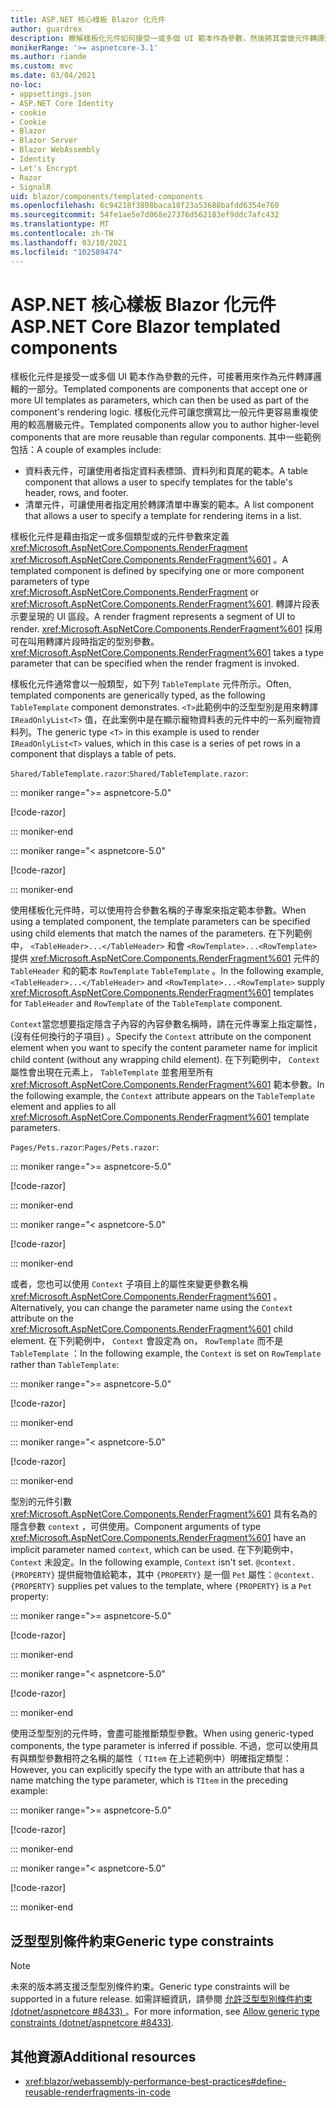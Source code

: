 ```yaml
---
title: ASP.NET 核心樣板 Blazor 化元件
author: guardrex
description: 瞭解樣板化元件如何接受一或多個 UI 範本作為參數，然後將其當做元件轉譯邏輯的一部分來使用。
monikerRange: '>= aspnetcore-3.1'
ms.author: riande
ms.custom: mvc
ms.date: 03/04/2021
no-loc:
- appsettings.json
- ASP.NET Core Identity
- cookie
- Cookie
- Blazor
- Blazor Server
- Blazor WebAssembly
- Identity
- Let's Encrypt
- Razor
- SignalR
uid: blazor/components/templated-components
ms.openlocfilehash: 6c94218f3808baca18f23a53688bafdd6354e760
ms.sourcegitcommit: 54fe1ae5e7d068e27376d562183ef9ddc7afc432
ms.translationtype: MT
ms.contentlocale: zh-TW
ms.lasthandoff: 03/10/2021
ms.locfileid: "102589474"
---
```

# <a name="aspnet-core-blazor-templated-components"></a><span data-ttu-id="0e271-103">ASP.NET 核心樣板 Blazor 化元件</span><span class="sxs-lookup"><span data-stu-id="0e271-103">ASP.NET Core Blazor templated components</span></span>

<span data-ttu-id="0e271-104">樣板化元件是接受一或多個 UI 範本作為參數的元件，可接著用來作為元件轉譯邏輯的一部分。</span><span class="sxs-lookup"><span data-stu-id="0e271-104">Templated components are components that accept one or more UI templates as parameters, which can then be used as part of the component's rendering logic.</span></span> <span data-ttu-id="0e271-105">樣板化元件可讓您撰寫比一般元件更容易重複使用的較高層級元件。</span><span class="sxs-lookup"><span data-stu-id="0e271-105">Templated components allow you to author higher-level components that are more reusable than regular components.</span></span> <span data-ttu-id="0e271-106">其中一些範例包括：</span><span class="sxs-lookup"><span data-stu-id="0e271-106">A couple of examples include:</span></span>

* <span data-ttu-id="0e271-107">資料表元件，可讓使用者指定資料表標頭、資料列和頁尾的範本。</span><span class="sxs-lookup"><span data-stu-id="0e271-107">A table component that allows a user to specify templates for the table's header, rows, and footer.</span></span>
* <span data-ttu-id="0e271-108">清單元件，可讓使用者指定用於轉譯清單中專案的範本。</span><span class="sxs-lookup"><span data-stu-id="0e271-108">A list component that allows a user to specify a template for rendering items in a list.</span></span>

<span data-ttu-id="0e271-109">樣板化元件是藉由指定一或多個類型或的元件參數來定義 <xref:Microsoft.AspNetCore.Components.RenderFragment> <xref:Microsoft.AspNetCore.Components.RenderFragment%601> 。</span><span class="sxs-lookup"><span data-stu-id="0e271-109">A templated component is defined by specifying one or more component parameters of type <xref:Microsoft.AspNetCore.Components.RenderFragment> or <xref:Microsoft.AspNetCore.Components.RenderFragment%601>.</span></span> <span data-ttu-id="0e271-110">轉譯片段表示要呈現的 UI 區段。</span><span class="sxs-lookup"><span data-stu-id="0e271-110">A render fragment represents a segment of UI to render.</span></span> <span data-ttu-id="0e271-111"><xref:Microsoft.AspNetCore.Components.RenderFragment%601> 採用可在叫用轉譯片段時指定的型別參數。</span><span class="sxs-lookup"><span data-stu-id="0e271-111"><xref:Microsoft.AspNetCore.Components.RenderFragment%601> takes a type parameter that can be specified when the render fragment is invoked.</span></span>

<span data-ttu-id="0e271-112">樣板化元件通常會以一般類型，如下列 `TableTemplate` 元件所示。</span><span class="sxs-lookup"><span data-stu-id="0e271-112">Often, templated components are generically typed, as the following `TableTemplate` component demonstrates.</span></span> <span data-ttu-id="0e271-113">`<T>`此範例中的泛型型別是用來轉譯 `IReadOnlyList<T>` 值，在此案例中是在顯示寵物資料表的元件中的一系列寵物資料列。</span><span class="sxs-lookup"><span data-stu-id="0e271-113">The generic type `<T>` in this example is used to render `IReadOnlyList<T>` values, which in this case is a series of pet rows in a component that displays a table of pets.</span></span>

<span data-ttu-id="0e271-114">`Shared/TableTemplate.razor`:</span><span class="sxs-lookup"><span data-stu-id="0e271-114">`Shared/TableTemplate.razor`:</span></span>

::: moniker range=">= aspnetcore-5.0"

[!code-razor[](~/blazor/common/samples/5.x/BlazorSample_WebAssembly/Shared/templated-components/TableTemplate.razor)]

::: moniker-end

::: moniker range="< aspnetcore-5.0"

[!code-razor[](~/blazor/common/samples/3.x/BlazorSample_WebAssembly/Shared/templated-components/TableTemplate.razor)]

::: moniker-end

<span data-ttu-id="0e271-115">使用樣板化元件時，可以使用符合參數名稱的子專案來指定範本參數。</span><span class="sxs-lookup"><span data-stu-id="0e271-115">When using a templated component, the template parameters can be specified using child elements that match the names of the parameters.</span></span> <span data-ttu-id="0e271-116">在下列範例中， `<TableHeader>...</TableHeader>` 和會 `<RowTemplate>...<RowTemplate>` 提供 <xref:Microsoft.AspNetCore.Components.RenderFragment%601> 元件的 `TableHeader` 和的範本 `RowTemplate` `TableTemplate` 。</span><span class="sxs-lookup"><span data-stu-id="0e271-116">In the following example, `<TableHeader>...</TableHeader>` and `<RowTemplate>...<RowTemplate>` supply <xref:Microsoft.AspNetCore.Components.RenderFragment%601> templates for `TableHeader` and `RowTemplate` of the `TableTemplate` component.</span></span>

<span data-ttu-id="0e271-117">`Context`當您想要指定隱含子內容的內容參數名稱時，請在元件專案上指定屬性， (沒有任何換行的子項目) 。</span><span class="sxs-lookup"><span data-stu-id="0e271-117">Specify the `Context` attribute on the component element when you want to specify the content parameter name for implicit child content (without any wrapping child element).</span></span> <span data-ttu-id="0e271-118">在下列範例中， `Context` 屬性會出現在元素上， `TableTemplate` 並套用至所有 <xref:Microsoft.AspNetCore.Components.RenderFragment%601> 範本參數。</span><span class="sxs-lookup"><span data-stu-id="0e271-118">In the following example, the `Context` attribute appears on the `TableTemplate` element and applies to all <xref:Microsoft.AspNetCore.Components.RenderFragment%601> template parameters.</span></span>

<span data-ttu-id="0e271-119">`Pages/Pets.razor`:</span><span class="sxs-lookup"><span data-stu-id="0e271-119">`Pages/Pets.razor`:</span></span>

::: moniker range=">= aspnetcore-5.0"

[!code-razor[](~/blazor/common/samples/5.x/BlazorSample_WebAssembly/Pages/templated-components/Pets1.razor)]

::: moniker-end

::: moniker range="< aspnetcore-5.0"

[!code-razor[](~/blazor/common/samples/5.x/BlazorSample_WebAssembly/Pages/templated-components/Pets1.razor)]

::: moniker-end

<span data-ttu-id="0e271-120">或者，您也可以使用 `Context` 子項目上的屬性來變更參數名稱 <xref:Microsoft.AspNetCore.Components.RenderFragment%601> 。</span><span class="sxs-lookup"><span data-stu-id="0e271-120">Alternatively, you can change the parameter name using the `Context` attribute on the <xref:Microsoft.AspNetCore.Components.RenderFragment%601> child element.</span></span> <span data-ttu-id="0e271-121">在下列範例中， `Context` 會設定為 on， `RowTemplate` 而不是 `TableTemplate` ：</span><span class="sxs-lookup"><span data-stu-id="0e271-121">In the following example, the `Context` is set on `RowTemplate` rather than `TableTemplate`:</span></span>

::: moniker range=">= aspnetcore-5.0"

[!code-razor[](~/blazor/common/samples/5.x/BlazorSample_WebAssembly/Pages/templated-components/Pets2.razor?name=snippet&highlight=6)]

::: moniker-end

::: moniker range="< aspnetcore-5.0"

[!code-razor[](~/blazor/common/samples/5.x/BlazorSample_WebAssembly/Pages/templated-components/Pets2.razor?name=snippet&highlight=6)]

::: moniker-end

<span data-ttu-id="0e271-122">型別的元件引數 <xref:Microsoft.AspNetCore.Components.RenderFragment%601> 具有名為的隱含參數 `context` ，可供使用。</span><span class="sxs-lookup"><span data-stu-id="0e271-122">Component arguments of type <xref:Microsoft.AspNetCore.Components.RenderFragment%601> have an implicit parameter named `context`, which can be used.</span></span> <span data-ttu-id="0e271-123">在下列範例中， `Context` 未設定。</span><span class="sxs-lookup"><span data-stu-id="0e271-123">In the following example, `Context` isn't set.</span></span> <span data-ttu-id="0e271-124">`@context.{PROPERTY}` 提供寵物值給範本，其中 `{PROPERTY}` 是一個 `Pet` 屬性：</span><span class="sxs-lookup"><span data-stu-id="0e271-124">`@context.{PROPERTY}` supplies pet values to the template, where `{PROPERTY}` is a `Pet` property:</span></span>

::: moniker range=">= aspnetcore-5.0"

[!code-razor[](~/blazor/common/samples/5.x/BlazorSample_WebAssembly/Pages/templated-components/Pets3.razor?name=snippet&highlight=7-8)]

::: moniker-end

::: moniker range="< aspnetcore-5.0"

[!code-razor[](~/blazor/common/samples/5.x/BlazorSample_WebAssembly/Pages/templated-components/Pets3.razor?name=snippet&highlight=7-8)]

::: moniker-end

<span data-ttu-id="0e271-125">使用泛型型別的元件時，會盡可能推斷類型參數。</span><span class="sxs-lookup"><span data-stu-id="0e271-125">When using generic-typed components, the type parameter is inferred if possible.</span></span> <span data-ttu-id="0e271-126">不過，您可以使用具有與類型參數相符之名稱的屬性（ `TItem` 在上述範例中）明確指定類型：</span><span class="sxs-lookup"><span data-stu-id="0e271-126">However, you can explicitly specify the type with an attribute that has a name matching the type parameter, which is `TItem` in the preceding example:</span></span>

::: moniker range=">= aspnetcore-5.0"

[!code-razor[](~/blazor/common/samples/5.x/BlazorSample_WebAssembly/Pages/templated-components/Pets4.razor?name=snippet&highlight=1)]

::: moniker-end

::: moniker range="< aspnetcore-5.0"

[!code-razor[](~/blazor/common/samples/5.x/BlazorSample_WebAssembly/Pages/templated-components/Pets4.razor?name=snippet&highlight=1)]

::: moniker-end

## <a name="generic-type-constraints"></a><span data-ttu-id="0e271-127">泛型型別條件約束</span><span class="sxs-lookup"><span data-stu-id="0e271-127">Generic type constraints</span></span>

> [!NOTE]
> <span data-ttu-id="0e271-128">未來的版本將支援泛型型別條件約束。</span><span class="sxs-lookup"><span data-stu-id="0e271-128">Generic type constraints will be supported in a future release.</span></span> <span data-ttu-id="0e271-129">如需詳細資訊，請參閱 [允許泛型型別條件約束 (dotnet/aspnetcore #8433) ](https://github.com/dotnet/aspnetcore/issues/8433)。</span><span class="sxs-lookup"><span data-stu-id="0e271-129">For more information, see [Allow generic type constraints (dotnet/aspnetcore #8433)](https://github.com/dotnet/aspnetcore/issues/8433).</span></span>

## <a name="additional-resources"></a><span data-ttu-id="0e271-130">其他資源</span><span class="sxs-lookup"><span data-stu-id="0e271-130">Additional resources</span></span>

* <xref:blazor/webassembly-performance-best-practices#define-reusable-renderfragments-in-code>
